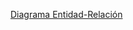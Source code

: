 ﻿[Diagrama Entidad-Relación](https://viewer.diagrams.net/?tags=%7B%7D&lightbox=1&highlight=0000ff&edit=_blank&layers=1&nav=1&title=entidad-relacion.drawio#R%3Cmxfile%3E%3Cdiagram%20id=%22R2lEEEUBdFMjLlhIrx00%22%20name=%22Page-1%22%3E7V1bc6M4Fv41rpp5iAtx5zFxkp5%2b6JrUdu3szr5sKaDYbGPwAE6c%2bfUrAcJwBIEQrnF3TfcYAcI%2b5zv3I7FSNvvTlxAfdt8Ch3grWXJOK%2bV2JcuypFr0f2zkNR1ByFLTkW3oOtnYeeC7%2bzfJBqVs9Og6JCpdGAeBF7uH8qAd%2bD6x49IYDsPgpXzZU%2bCVn3rAWyIMfLexJ47%2by3XiXTpqatJ5/Dfibnf8yUjKzuwxvzgbiHbYCV5KQ%2bQU3wd%2bnH3FBxLusU/8mJ75hsMfJFxpd7s4Zr/0eiXf0/%2be2NXrbRBsPYIPbrS2gz0dtiN6yf0T3rseo3NhoptsIvo45W6lbMIgiNNP%2b9OGeIxZnA3pd7qvOZvTIWTztrjhbqPbxuN39/eXOxz99T/r79%2b%2bX11lvH/G3jGjb0ab%2bJUTnPjONeMbPfIDnw7e7OK9R48Q/RgGR98h7AkSPRK/UvYtiVNiavYFv5BgT%2bLwlV4QEg/H7nOZxzjjwza/Lr/1IXATtmS41nUtvSVDtcEZyqeIgmNok%2byuIpHARIbZMFGMwy2JhYnoh8LvOQ8lPHgHP7QKfuhezIhOiaJv44TK6QjDHpMgbKeX6n8dGZZu/iChg318HoA3Rgfsl3jML2QzXkWJyFN8S8g8nNLbwETX3p4%2bNHmEl47fp3OWn5PJR8Vw8ccAuFGpPLCP4S7YPx4p1W8OJHQpXanQ5KMP56Gbl50bk%2b%2bHlAovVOuVEYo9d%2bvTz/T7ptfXgvSZhDE5vQnTGpToWnb8ctZISM2QsytqI0Wqh3YJS%2b8Fjvk5BNmSgfwha611E2UkKdPKsjWMLDfLrazWyO1mtVFW12iPQ/whGZ1A5DQERM6SRJHTKkROH0riuEM0jK7%2bB9m6URwGS%2bOTIHUzYBQSGIXW6/VJIBf9iYl5pGT/QTaBF4RnVfnkeh4YKlCSsSZzlZHMj7OJ2XlGP5f6sNcZxfeu47CTg7BAt5o5oFcwAKrH/hgg10pKJhfNrohco9IyTtYIyRAMltWpGWxpc2OwGEbQGNEWPRDPo2Ei6eC0MXrf83CKK81eiKkagJiSSEyjgpiDeXJIjAH%2b%2begugpYa8N40owKY2pi01AVaJimRYBnktJrJOS40DYGcX52eScm1qtqTeENdqYo01CogKWtD0bAqUuvoJN664deHtsZvVmyBCRutwoRVOYmDQVvuNxNGKRO%2b/psd0PA1O/yzeO72VDp65UcnN05v05GWHf%2bZPYF9Pt/GDop3FVIib4fwafzcwgCl4fEbF2YBbmNOoIGnfOyDqQMNQEqXjfIUbRMHmonKE1nj5g1kUctOAcVaABVxIWNbCaX97tqQHk/b/25ff4//c9U2VzQOLkxNXRtljub5u/dCo2Iuc2x09JvpO6Ojm5pqr6Te6yc16inZaqmnuEKbCSAFLxkatdaKSq3xD8eCYn2Gs21cX1dh2ARB6BAfOzj5uaO4OAPFl6ZUZlJFfDlqTMQn7luBoMUpEKXCoC1CgYDyk6Z2VSCmUZ5IV0dVIJwBQyuQ1yUrEE0z1oDfk6sQuZZvcypT37Hvh8OfVersaqki9zFymVpRBOTMtxYTBjFV0wEbu7LeDInaM8WUykwx5QpZHjN3r4oc6cUd6Jz4aO8QdLf8PC%2b8tBQHrFWgrobfAgGxNG7koM4t2zYK6MxFgi7PmH8UdHllbSrQVTXXfXrQqYsEnQGwonfNkUwOOrECeQGgMxYJOk0GoOsaV08OunlUEMYFndrWvHL7NRPUwZZXHYKlfXECdiWPjLoeK9usrWCBZW2EWrRsjFrX5g8rMOWe2DvcMx2HSX0hBEslFRmMUTtgNDFj%2bYBjRollEFSCJaPJCSoLBP2DeIHtOthZBEktmIyfuklL6zm27mDEe285aDT%2bXM0tzviD6qDedeGaaPxBi8PQC9cuMbjm1mBxqAOBjgZ7WFqjDvZc6SOjrufoehm6Tl4m6gyjL9RNresuMbxW2qJOl2eFOlO11rpewgsSnK/WyAOKEylw1drA0OPEHabyfv3wdWnrDTVQnUByhf897npDvWdXaBFGyWjrCnFZnIl6MKBEq12tkgFWKCNt5KyvXuUMQd1wgyMS0Yscwv7BcRAtR7Q1c2rRNqrU72cXbW5zGkWb64C5iDYUSLVr5VoU7ZHNPqfszBvuvhwxfUR4qQ13sB8fKVUKa9yGO%2bMinZG2K0OMeTkjSFKgN9vVG7EQjFRgMXtoldXGGxlNZVEcVausr/tDSKIgHGQvqymafg1o9CaPh4yqdEkDErow9B3w2QRhSAJ6y51H7Dhk2yLdKL5rL2%2b7HWTVxS/T8bvnFYqLMDmm0tbkGHMzOUBhCMBoveEakqDNMce1OfxxPxOzb3lFM0GeqUNfp2t4ZklNgd7Qvs5AW/31HJ4xX8fduxcbnxkmRNz08Zl5iSshWqssblXnorKgs4W6hmcIQbOrQIgNbSur1n3NT2fd%2bc/u5WaUhH5SqoimV1n1m1R/IHrLtnNs2/Y7t/WhyW5NfdgoyVwjBZipqdeImvW5nI9zfPQNPKffoVVIFFe14Y7L4foczU8O9%2bFqqsrUHK5fnfHhJCqqtc%2bfk7tIFiJObWL2WlWpj57Yq1wYew3o5suTc1es/24CxlQvSJo50j4OGt4km8ZjJzk6UFrTK9gGOHZx4/8NYxpr/yDMt2azsEuOCUbo7WQvLg7ivrIfxIzoUbYTttTsFffADgv4wGaVC2xWsMPQhmKHLLDjVKZykRuMsMlbmA44YjWHpPXmlJBgl9xxax8TPup4z6jnP0aHtwKWSZigg3qiUdmLo6/5gq0SHwYTCzGGvfOKME4hnksB9uN0XZHkE5tEOEzOFVuhgAjlgmHzghERCkYSiQ4kZf3tUzLSG98KAUZP28%2bcDVUeUPLeliIjqxYsIdjO1h8bq3JgfbkmwPmcvf0q8Bz1xXQktBVMbtAGaktZvb9CuKpNkyI10WfFXCnKr%2bhvv%2bXW2y1nJJpJMlR4VVrXTXXhRGPvqGsNtUVHCVnnfHxdCr4KVRzYqDWwR8DhvNo84Wogs/PiDl3Y3NkauYXbGqh1ooCec4Wn/V7yOaTftcdrdyRabZspZlYfQggm9mQp37zz/SUioZ0UyXCygfGY%2b3zLAGSjjh0BknPr79E0mGuGrzZpDUhFhlmvkdvgkSTmQUDA55ADxaNL/wY87Hs%2b7ydxDu/YiV/ykDuLDiSK9x/s/b27X9M0CQ8flWQam/CY0M07KbIQMXm0Gx2CyKXMYo/%2bxeWdpb8KEjOniBDuQHBe0tiUXkHDvU9MEhMsl6l2csQvr5UdwW2rKbI6G0NLleFsmjy%2bNRxor9wSnFADmPoC8yignFfLIf3isCzXdb8VC/bvaCP3HCJJTKEAW/iMM/tkUyDa9PskWf%2bzwUqWezMEJBnSI9kyu7Xla7iac6b7oxcnmW7i53M%2b4uQhxZzqjI2fDHtQ887R6bKhSBolH1HOdBllPaPXKprmpFp/eqb1mvJcFmaiZzSoHFTU0e6pQgw48jIuJA212UkfaGwye/3iUW%2b7a/zs8CgsEuJMfDceYflIHQ6Pb71bbpiu1Ycw2IZ4n68FfAzPZ1zfdg/YW9oCMdiIZFUVz4daHlbJwU/e8P4WahsVB2%2bMn4neYK871HUp/wOS410XirFpYV%2bzBJs1BtYjoo91ae%2bhAXphxHfIVzJEdDNu26fyklwdSAS6EYtswrQnJxl4IoxgaRLPtilBSZ/RSQ9MQRLMsEpV8chQvU6VfBnldaP9FUebXMJedfhbQJ6JCrfAJkoWXJLbOvsP96YQZhpYY1etsfwJxDecibnV6cFesWbXt2tYsOA/dggy1CrzoZD4cRy2XsW5RI3YFYfi1gmSZvaERHoYBiw2PV9OHY7dt8Ah7Ir/Aw==%3C/diagram%3E%3C/mxfile%3E)
